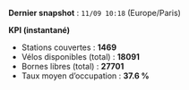 **Dernier snapshot** : `11/09 10:18` (Europe/Paris)

**KPI (instantané)**

- Stations couvertes : **1469**
- Vélos disponibles (total) : **18091**
- Bornes libres (total) : **27701**
- Taux moyen d’occupation : **37.6 %**
